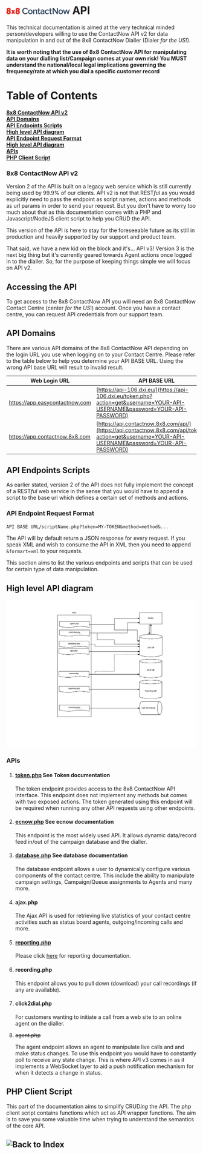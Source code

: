 # ![8x8 ContactNow API](https://raw.githubusercontent.com/8x8-dxi/ContactNowAPI/master/images/8x8ContactNow.png) API

This technical documentation is aimed at the very technical minded person/developers willing
to use the ContactNow API v2 for data manipulation in and out of the 8x8 ContactNow Dialler (Dialer *for the US*!).

**It is worth noting that the use of 8x8 ContactNow API for manipulating data on your dialling list/Campaign
comes at your own risk! You MUST understand the national/local legal implications governing
the frequency/rate at which you dial a specific customer record**

# Table of Contents
**[8x8 ContactNow API v2](#8x8-contactnow-api-v2)**<br>
**[API Domains](#api-domains)**<br>
**[API Endpoints Scripts](#api-endpoints-scripts)**<br>
**[High level API diagram](#high-level-api-diagram)**<br>
**[API Endpoint Request Format](#api-endpoint-request-format)**<br>
**[High level API diagram](#high-level-api-diagram)**<br>
**[APIs](#apis)**<br>
**[PHP Client Script](#php-client-script)**<br>

### 8x8 ContactNow API v2
Version 2 of the API is built on a legacy web service which is still currently
being used by 99.9% of our clients. API v2 is not that REST*ful* as you would explicitly need to 
pass the endpoint as script names, actions and methods as url params in order to send your request. But
you don't have to worry too much about that as this documentation comes with a PHP and Javascript/NodeJS
client script to help you CRUD the API.

This version of the API is here to stay for the foreseeable future as its still in production and heavily supported 
by our support and product team.

That said, we have a new kid on the block and it's... API v3! Version 3 is the next big thing 
but it's currently geared towards Agent actions once logged in to the dialler. So, for the purpose of keeping 
things simple we will focus on API v2.

## Accessing the API
To get access to the 8x8 ContactNow API you will need an 8x8 ContactNow Contact Centre (center *for the US*!) account.
Once you have a contact centre, you can request API credentials from our support team.


## API Domains
There are various API domains of the 8x8 ContactNow API depending on the login URL you use when logging
on to your Contact Centre. Please refer to the table below to help you determine your API BASE URL. Using the 
wrong API base URL will result to invalid result.

Web Login URL | API BASE URL | Location
----------|---------|---------
https://app.easycontactnow.com | [https://api-106.dxi.eu/](https://api-106.dxi.eu/token.php?action=get&username=YOUR-API-USERNAME&password=YOUR-API-PASSWORD) | EU and the rest of the world
https://app.contactnow.8x8.com | [https://api.contactnow.8x8.com/api/](https://api.contactnow.8x8.com/api/token.php?action=get&username=YOUR-API-USERNAME&password=YOUR-API-PASSWORD) | United States


## API Endpoints Scripts
As earlier stated, version 2 of the API does not fully implement the concept of
a REST*ful* web service in the sense that you would have to append a script to the base url which defines
a certain set of methods and actions.

### API Endpoint Request Format 
`API BASE URL/scriptName.php?token=MY-TOKEN&method=method&...`

The API will by default return a JSON response for every request. If you speak XML and wish to consume the
API in XML then you need to append `&formart=xml` to your requests.   

This section aims to list the various endpoints and scripts that can be used for certain
type of data manipulation. 

## High level API diagram
![API Diagram](https://raw.githubusercontent.com/8x8-dxi/ContactNowAPI/master/images/High-level-API-diagram.png)

### APIs

1. #### [token.php](https://github.com/8x8-dxi/ContactNowAPI/blob/master/TOKEN.md) See Token documentation

    The token endpoint provides access to the 8x8 ContactNow API interface.
    This endpoint does not implement any methods but comes with two exposed actions.
    The token generated using this endpoint will be required when running any other API requests 
    using other endpoints.

2. #### [ecnow.php](https://github.com/8x8-dxi/ContactNowAPI/blob/master/ECNOW.md) See ecnow documentation

    This endpoint is the most widely used API. It allows dynamic data/record feed in/out of
    the campaign database and the dialler.

3. #### [database.php](https://github.com/8x8-dxi/ContactNowAPI/blob/master/DATABASE.md) See database documentation

    The database endpoint allows a user to dynamically configure various components of the contact centre.
    This include the ability to manipulate campaign settings, Campaign/Queue assignments to Agents and many more.

4. #### ajax.php

    The Ajax API is used for retrieving live statistics of your contact centre activities such as
    status board agents, outgoing/incoming calls and more.

5. #### [reporting.php](https://github.com/8x8-dxi/ContactNowAPI/blob/master/REPORTING.md)

    Please click [here](https://github.com/8x8-dxi/ContactNowAPI/blob/master/REPORTING.md) for reporting
    documentation.

6. #### recording.php

    This endpoint allows you to pull down (download) your call recordings (if any are available).

7. #### click2dial.php

    For customers wanting to initiate a call from a web site to an online agent on the dialler.

8. ~~agent.php~~ 
    
    The agent endpoint allows an agent to manipulate live calls and and make status changes. To use this endpoint 
    you would have to constantly poll to receive any state change. This is where API v3 comes in as it implements
    a WebSocket layer to aid a push notification mechanism for when it detects a change in status.

## PHP Client Script
This part of the documentation aims to simplify CRUD*ing* the API. The php client script
contains functions which act as API wrapper functions. The aim is to save you some valuable
time when trying to understand the semantics of the core API.



## ![Back to Index](https://github.com/8x8-dxi/ContactNowAPI/wiki)